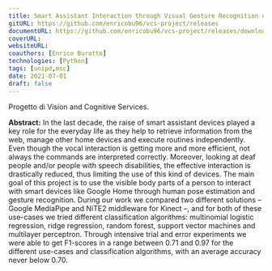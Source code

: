 ```yaml
---
title: Smart Assistant Interaction through Visual Gesture Recognition using a Kinect Sensor
gitURL: https://github.com/enricobu96/vcs-project/releases
documentURL: https://github.com/enricobu96/vcs-project/releases/download/v1.0.0/VCS-project_Buratto-Sciacco.pdf
coverURL: 
websiteURL:
coauthors: [Enrico Buratto]
technologies: [Python]
tags: [unipd,msc]
date: 2021-07-01
draft: false
---
```


Progetto di Vision and Cognitive Services.

<!--more-->

__Abstract:__ In the last decade, the raise of smart assistant devices played a key role for the everyday life as they help to retrieve information from the web, manage other home devices and execute routines independently. Even though the vocal interaction is getting more and more efficient, not always the commands are interpreted correctly. Moreover, looking at deaf people and/or people with speech disabilities, the effective interaction is drastically reduced, thus limiting the use of this kind of devices. The main goal of this project is to use the visible body parts of a person to interact with smart devices like Google Home through human pose estimation and gesture recognition. During our work we compared two different solutions – Google MediaPipe and NiTE2 middleware for Kinect –, and for both of these use-cases we tried different classification algorithms: multinomial logistic regression, ridge regression, random forest, support vector machines and multilayer perceptron. Through intensive trial and error experiments we were able to get F1-scores in a range between 0.71 and 0.97 for the different use-cases and classification algorithms, with an average accuracy never below 0.70.